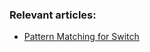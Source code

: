 ### Relevant articles:

- [Pattern Matching for Switch](https://www.baeldung.com/java-switch-pattern-matching)
